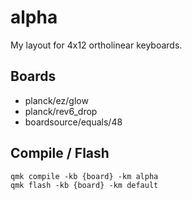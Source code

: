 # alpha

My layout for 4x12 ortholinear keyboards.

## Boards

- planck/ez/glow
- planck/rev6_drop
- boardsource/equals/48

## Compile / Flash

```
qmk compile -kb {board} -km alpha
qmk flash -kb {board} -km default
```